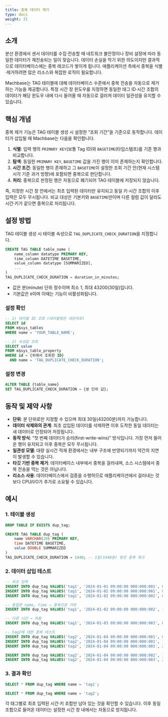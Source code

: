 ```yaml
---
title: 중복 데이터 제거
type: docs
weight: 31
---
```


## 소개

분산 환경에서 센서 데이터를 수집·전송할 때 네트워크 불안정이나 장비 설정에 따라 동일한 데이터가 재전송되는 일이 잦습니다. 데이터 손실을 막기 위한 의도이지만 결과적으로 데이터베이스에는 중복 레코드가 쌓이게 됩니다. 애플리케이션 측에서 중복을 식별·제거하려면 많은 리소스와 복잡한 로직이 필요합니다.

Machbase는 TAG 테이블에 대해 데이터베이스 수준에서 중복 전송을 자동으로 제거하는 기능을 제공합니다. 특정 시간 창 윈도우를 지정하면 동일한 태그 ID·시간 조합의 데이터가 해당 윈도우 내에 다시 들어올 때 자동으로 걸러져 데이터 일관성을 유지할 수 있습니다.

## 핵심 개념

중복 제거 기능은 TAG 테이블 생성 시 설정한 “조회 기간”을 기준으로 동작합니다. 데이터가 삽입될 때 Machbase는 다음을 확인합니다.

1. **식별**: 입력 행의 `PRIMARY KEY`(보통 Tag ID)와 `BASETIME`(타임스탬프)를 기존 행과 비교합니다.
2. **탐색**: 동일한 `PRIMARY KEY`, `BASETIME` 값을 가진 행이 이미 존재하는지 확인합니다.
3. **시간 조건**: 동일한 행이 존재하고 그 `BASETIME`이 설정한 조회 기간 안(현재 시스템 시각 기준 과거 방향)에 포함되면 중복으로 판단합니다.
4. **처리**: 중복으로 판정된 행은 자동으로 폐기되어 TAG 테이블에 저장되지 않습니다.

즉, 지정한 시간 창 안에서는 최초 입력된 데이터만 유지되고 동일 키·시간 조합의 이후 입력은 모두 무시됩니다. 비교 대상은 기본키와 `BASETIME`만이며 다른 컬럼 값이 달라도 시간·키가 같으면 중복으로 처리됩니다.

## 설정 방법

TAG 테이블 생성 시 테이블 속성으로 `TAG_DUPLICATE_CHECK_DURATION`을 지정합니다.

```sql
CREATE TAG TABLE table_name (
    name_column datatype PRIMARY KEY,
    time_column DATETIME BASETIME,
    value_column datatype [SUMMARIZED],
    ...
)
TAG_DUPLICATE_CHECK_DURATION = duration_in_minutes;
```

- 값은 분(minute) 단위 정수이며 최소 1, 최대 43200(30일)입니다.
- 기본값은 `0`이며 이때는 기능이 비활성화됩니다.

### 설정 확인

```sql
-- 1) 테이블 ID 조회 (테이블명은 대문자로)
SELECT id
FROM m$sys_tables
WHERE name = 'YOUR_TABLE_NAME';

-- 2) 속성값 조회
SELECT value
FROM m$sys_table_property
WHERE id = {위에서 조회한 ID}
  AND name = 'TAG_DUPLICATE_CHECK_DURATION';
```

### 설정 변경

```sql
ALTER TABLE {table_name}
SET TAG_DUPLICATE_CHECK_DURATION = {분 단위 값};
```

## 동작 및 제약 사항

- **단위**: 분 단위로만 지정할 수 있으며 최대 30일(43200분)까지 가능합니다.
- **데이터 삭제와의 관계**: 최초 삽입된 데이터를 삭제하면 이후 도착한 동일 데이터는 새 데이터로 인정되어 저장됩니다.
- **동작 방식**: “첫 번째 데이터가 승리(first-write-wins)” 방식입니다. 가장 먼저 들어온 행이 유지되고 이후 중복은 모두 무시됩니다.
- **일관성 모델**: 대량 실시간 적재 환경에서는 내부 구조에 반영되기까지 약간의 지연이 발생할 수 있습니다.
- **타깃 기반 중복 제거**: 데이터베이스 내부에서 중복을 걸러내며, 소스 시스템에서 중복 전송을 막는 것은 아닙니다.
- **리소스 사용**: 데이터베이스에서 검증을 수행하므로 애플리케이션에서 걸러내는 것보다 CPU/I/O가 추가로 소요될 수 있습니다.

## 예시

### 1. 테이블 생성

```sql
DROP TABLE IF EXISTS dup_tag;

CREATE TAG TABLE dup_tag (
    name VARCHAR(20) PRIMARY KEY,
    time DATETIME BASETIME,
    value DOUBLE SUMMARIZED
)
TAG_DUPLICATE_CHECK_DURATION = 1440; -- 1일(1440분) 동안 중복 체크
```

### 2. 데이터 삽입 테스트

```sql
-- 최초 입력
INSERT INTO dup_tag VALUES('tag1', '2024-01-01 09:00:00 000:000:001', 0);
INSERT INTO dup_tag VALUES('tag1', '2024-01-02 09:00:00 000:000:001', 0);
INSERT INTO dup_tag VALUES('tag1', '2024-01-02 09:00:00 000:000:002', 0);

-- 동일한 name, time → 중복으로 거부
INSERT INTO dup_tag VALUES('tag1', '2024-01-02 09:00:00 000:000:002', 1);

-- 다른 시간 → 허용
INSERT INTO dup_tag VALUES('tag1', '2024-01-03 09:00:00 000:000:003', 0);

-- tag2에 대한 중복 테스트
INSERT INTO dup_tag VALUES('tag2', '2024-01-04 09:00:00 000:000:001', 0);
INSERT INTO dup_tag VALUES('tag2', '2024-01-04 09:00:00 000:000:001', 1); -- 거부
INSERT INTO dup_tag VALUES('tag2', '2024-01-04 09:00:00 000:000:001', 2); -- 거부

INSERT INTO dup_tag VALUES('tag2', '2024-01-04 09:00:00 000:000:002', 1); -- 허용
INSERT INTO dup_tag VALUES('tag2', '2024-01-04 09:00:00 000:000:003', 2); -- 허용
```

### 3. 결과 확인

```sql
SELECT * FROM dup_tag WHERE name = 'tag1';

SELECT * FROM dup_tag WHERE name = 'tag2';
```

각 태그별로 최초 입력된 시간·키 조합만 남아 있는 것을 확인할 수 있습니다. 이후 동일 조합으로 들어온 데이터는 설정한 시간 창 내에서는 자동으로 방지됩니다.
